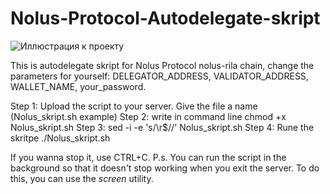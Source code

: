 # Nolus-Protocol-Autodelegate-skript


![Иллюстрация к проекту](https://avatars.githubusercontent.com/u/103436687?s=200&v=4)

This is autodelegate skript for Nolus Protocol nolus-rila chain, change the parameters for yourself: DELEGATOR_ADDRESS, VALIDATOR_ADDRESS, WALLET_NAME, your_password.

Step 1: Upload the script to your server. Give the file a name (Nolus_skript.sh example) Step 2: write in command line chmod +x Nolus_skript.sh Step 3: sed -i -e 's/\r$//' Nolus_skript.sh Step 4: Rune the skritpe ./Nolus_skript.sh

If you wanna stop it, use CTRL+C.
P.s. You can run the script in the background so that it doesn't stop working when you exit the server. To do this, you can use the *screen* utility.
